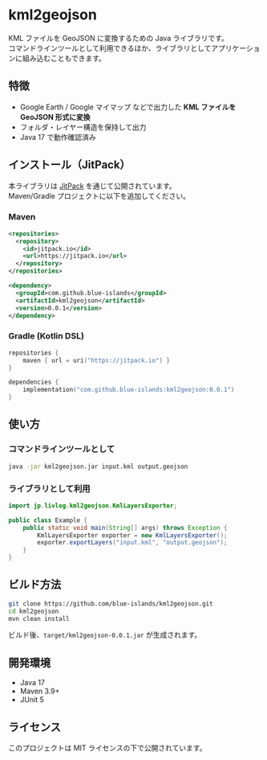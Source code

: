 # kml2geojson

KML ファイルを GeoJSON に変換するための Java ライブラリです。  
コマンドラインツールとして利用できるほか、ライブラリとしてアプリケーションに組み込むこともできます。

## 特徴

- Google Earth / Google マイマップ などで出力した **KML ファイルを GeoJSON 形式に変換**
- フォルダ・レイヤー構造を保持して出力
- Java 17 で動作確認済み

## インストール（JitPack）

本ライブラリは [JitPack](https://jitpack.io) を通じて公開されています。  
Maven/Gradle プロジェクトに以下を追加してください。

### Maven
```xml
<repositories>
  <repository>
    <id>jitpack.io</id>
    <url>https://jitpack.io</url>
  </repository>
</repositories>

<dependency>
  <groupId>com.github.blue-islands</groupId>
  <artifactId>kml2geojson</artifactId>
  <version>0.0.1</version>
</dependency>
````

### Gradle (Kotlin DSL)

```kotlin
repositories {
    maven { url = uri("https://jitpack.io") }
}

dependencies {
    implementation("com.github.blue-islands:kml2geojson:0.0.1")
}
````

## 使い方

### コマンドラインツールとして

```bash
java -jar kml2geojson.jar input.kml output.geojson
```

### ライブラリとして利用

```java
import jp.livlog.kml2geojson.KmlLayersExporter;

public class Example {
    public static void main(String[] args) throws Exception {
        KmlLayersExporter exporter = new KmlLayersExporter();
        exporter.exportLayers("input.kml", "output.geojson");
    }
}
```

## ビルド方法

```bash
git clone https://github.com/blue-islands/kml2geojson.git
cd kml2geojson
mvn clean install
```

ビルド後、`target/kml2geojson-0.0.1.jar` が生成されます。

## 開発環境

* Java 17
* Maven 3.9+
* JUnit 5

## ライセンス

このプロジェクトは MIT ライセンスの下で公開されています。

